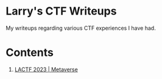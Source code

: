 # Larry's CTF Writeups
My writeups regarding various CTF experiences I have had.

# Contents

1. [LACTF 2023 | Metaverse](Metaverse/MetaverseWriteup.md)
